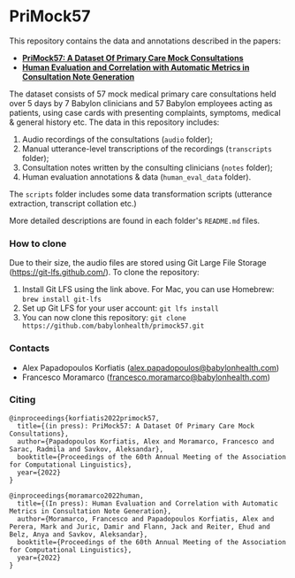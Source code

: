 # PriMock57

This repository contains the data and annotations described in the papers:
* [**PriMock57: A Dataset Of Primary Care Mock Consultations**](https://arxiv.org/abs/2204.00333)
* [**Human Evaluation and Correlation with Automatic Metrics in Consultation Note Generation**](https://arxiv.org/abs/2204.00447)

The dataset consists of 57 mock medical primary care consultations held over 
5 days by 7 Babylon clinicians and 57 Babylon employees acting 
as patients, using case cards  with presenting complaints, symptoms, medical 
& general history etc. The data in this repository includes:
1) Audio recordings of the consultations (`audio` folder);
2) Manual utterance-level transcriptions of the recordings (`transcripts` folder);
3) Consultation notes written by the consulting clinicians (`notes` folder);
4) Human evaluation annotations & data (`human_eval_data` folder).

The `scripts` folder includes some data transformation scripts
(utterance extraction, transcript collation etc.)

More detailed descriptions are found in each folder's `README.md` files.

### How to clone
Due to their size, the audio files are stored using Git Large File Storage
(https://git-lfs.github.com/). To clone the repository:
1. Install Git LFS using the link above. For Mac, you can use Homebrew:
`brew install git-lfs`
2. Set up Git LFS for your user account: `git lfs install`
3. You can now clone this repository: `git clone https://github.com/babylonhealth/primock57.git`

### Contacts
* Alex Papadopoulos Korfiatis (alex.papadopoulos@babylonhealth.com)
* Francesco Moramarco (francesco.moramarco@babylonhealth.com)

### Citing
```
@inproceedings{korfiatis2022primock57,
  title={(in press): PriMock57: A Dataset Of Primary Care Mock Consultations},
  author={Papadopoulos Korfiatis, Alex and Moramarco, Francesco and Sarac, Radmila and Savkov, Aleksandar},
  booktitle={Proceedings of the 60th Annual Meeting of the Association for Computational Linguistics},
  year={2022}
}
```

```
@inproceedings{moramarco2022human,
  title={(In press): Human Evaluation and Correlation with Automatic Metrics in Consultation Note Generation},
  author={Moramarco, Francesco and Papadopoulos Korfiatis, Alex and Perera, Mark and Juric, Damir and Flann, Jack and Reiter, Ehud and Belz, Anya and Savkov, Aleksandar},
  booktitle={Proceedings of the 60th Annual Meeting of the Association for Computational Linguistics},
  year={2022}
}
```
